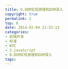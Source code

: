 ```yaml
---
title: 9.DOM实现原理和DOM深入
copyright: true
permalink: 1
top: 0
date: 2014-02-04 11:52:23
categories:
- 前端开发
- 标准
- W3C
- 3.javaScript
- 9.DOM实现原理和DOM深入
tags:
---
```


